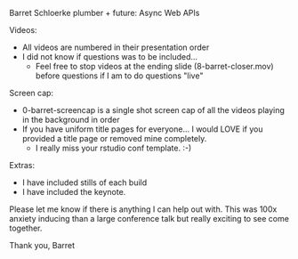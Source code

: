 Barret Schloerke
plumber + future: Async Web APIs

Videos:
* All videos are numbered in their presentation order
* I did not know if questions was to be included...
  * Feel free to stop videos at the ending slide (8-barret-closer.mov) before questions if I am to do questions "live"

Screen cap:
* 0-barret-screencap is a single shot screen cap of all the videos playing in the background in order
* If you have uniform title pages for everyone... I would LOVE if you provided a title page or removed mine completely.
  * I really miss your rstudio conf template. :-)

Extras:
* I have included stills of each build
* I have included the keynote.

Please let me know if there is anything I can help out with. This was 100x anxiety inducing than a large conference talk but really exciting to see come together.

Thank you,
Barret
